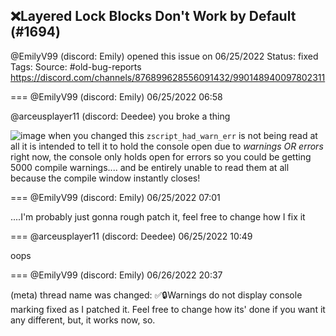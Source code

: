 ## ❌Layered Lock Blocks Don't Work by Default (#1694)
@EmilyV99 (discord: Emily) opened this issue on 06/25/2022
Status: fixed
Tags: 
Source: #old-bug-reports https://discord.com/channels/876899628556091432/990148940097802311


=== @EmilyV99 (discord: Emily) 06/25/2022 06:58

@arceusplayer11 (discord: Deedee) you broke a thing

![image](https://cdn.discordapp.com/attachments/990148940097802311/990148957659332628/unknown.png?ex=65ec0893&is=65d99393&hm=b8eed1c82c5bb6ff0432add1eb9f2b60683cf71f5ede9a3376fea4a72a98ce56&)
when you changed this
`zscript_had_warn_err` is not being read at all
it is intended to tell it to hold the console open due to *warnings OR errors*
right now, the console only holds open for errors
so you could be getting 5000 compile warnings.... and be entirely unable to read them at all because the compile window instantly closes!

=== @EmilyV99 (discord: Emily) 06/25/2022 07:01

....I'm probably just gonna rough patch it, feel free to change how I fix it

=== @arceusplayer11 (discord: Deedee) 06/25/2022 10:49

oops

=== @EmilyV99 (discord: Emily) 06/26/2022 20:37

(meta) thread name was changed: ✅🔒Warnings do not display console
marking fixed as I patched it. Feel free to change how its' done if you want it any different, but, it works now, so.
